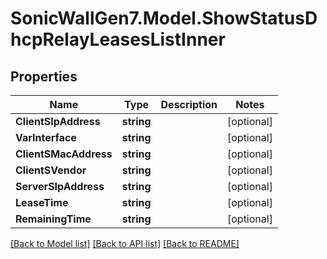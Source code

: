 # SonicWallGen7.Model.ShowStatusDhcpRelayLeasesListInner

## Properties

Name | Type | Description | Notes
------------ | ------------- | ------------- | -------------
**ClientSIpAddress** | **string** |  | [optional] 
**VarInterface** | **string** |  | [optional] 
**ClientSMacAddress** | **string** |  | [optional] 
**ClientSVendor** | **string** |  | [optional] 
**ServerSIpAddress** | **string** |  | [optional] 
**LeaseTime** | **string** |  | [optional] 
**RemainingTime** | **string** |  | [optional] 

[[Back to Model list]](../README.md#documentation-for-models) [[Back to API list]](../README.md#documentation-for-api-endpoints) [[Back to README]](../README.md)

